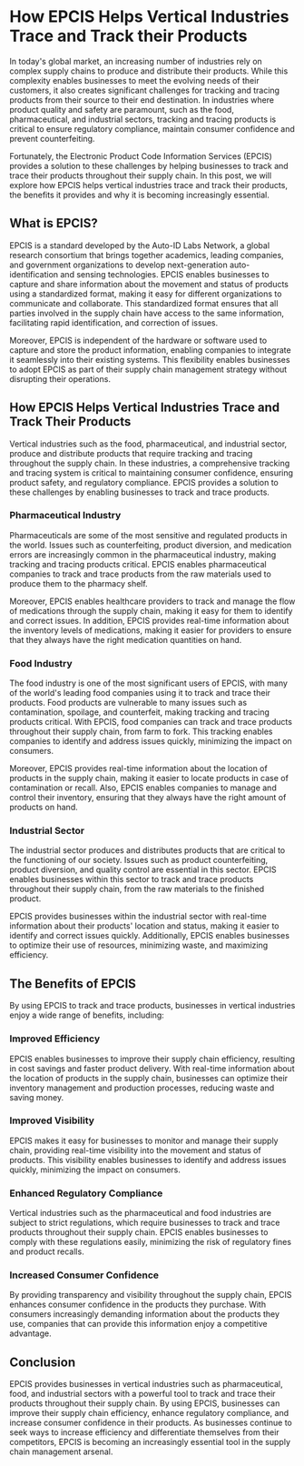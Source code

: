 # How EPCIS Helps Vertical Industries Trace and Track their Products

In today's global market, an increasing number of industries rely on complex supply chains to produce and distribute their products. While this complexity enables businesses to meet the evolving needs of their customers, it also creates significant challenges for tracking and tracing products from their source to their end destination. In industries where product quality and safety are paramount, such as the food, pharmaceutical, and industrial sectors, tracking and tracing products is critical to ensure regulatory compliance, maintain consumer confidence and prevent counterfeiting.

Fortunately, the Electronic Product Code Information Services (EPCIS) provides a solution to these challenges by helping businesses to track and trace their products throughout their supply chain. In this post, we will explore how EPCIS helps vertical industries trace and track their products, the benefits it provides and why it is becoming increasingly essential.

## What is EPCIS?

EPCIS is a standard developed by the Auto-ID Labs Network, a global research consortium that brings together academics, leading companies, and government organizations to develop next-generation auto-identification and sensing technologies. EPCIS enables businesses to capture and share information about the movement and status of products using a standardized format, making it easy for different organizations to communicate and collaborate. This standardized format ensures that all parties involved in the supply chain have access to the same information, facilitating rapid identification, and correction of issues.

Moreover, EPCIS is independent of the hardware or software used to capture and store the product information, enabling companies to integrate it seamlessly into their existing systems. This flexibility enables businesses to adopt EPCIS as part of their supply chain management strategy without disrupting their operations.

## How EPCIS Helps Vertical Industries Trace and Track Their Products

Vertical industries such as the food, pharmaceutical, and industrial sector, produce and distribute products that require tracking and tracing throughout the supply chain. In these industries, a comprehensive tracking and tracing system is critical to maintaining consumer confidence, ensuring product safety, and regulatory compliance. EPCIS provides a solution to these challenges by enabling businesses to track and trace products.

### Pharmaceutical Industry

Pharmaceuticals are some of the most sensitive and regulated products in the world. Issues such as counterfeiting, product diversion, and medication errors are increasingly common in the pharmaceutical industry, making tracking and tracing products critical. EPCIS enables pharmaceutical companies to track and trace products from the raw materials used to produce them to the pharmacy shelf.

Moreover, EPCIS enables healthcare providers to track and manage the flow of medications through the supply chain, making it easy for them to identify and correct issues. In addition, EPCIS provides real-time information about the inventory levels of medications, making it easier for providers to ensure that they always have the right medication quantities on hand.

### Food Industry

The food industry is one of the most significant users of EPCIS, with many of the world's leading food companies using it to track and trace their products. Food products are vulnerable to many issues such as contamination, spoilage, and counterfeit, making tracking and tracing products critical. With EPCIS, food companies can track and trace products throughout their supply chain, from farm to fork. This tracking enables companies to identify and address issues quickly, minimizing the impact on consumers.

Moreover, EPCIS provides real-time information about the location of products in the supply chain, making it easier to locate products in case of contamination or recall. Also, EPCIS enables companies to manage and control their inventory, ensuring that they always have the right amount of products on hand.

### Industrial Sector

The industrial sector produces and distributes products that are critical to the functioning of our society. Issues such as product counterfeiting, product diversion, and quality control are essential in this sector. EPCIS enables businesses within this sector to track and trace products throughout their supply chain, from the raw materials to the finished product.

EPCIS provides businesses within the industrial sector with real-time information about their products' location and status, making it easier to identify and correct issues quickly. Additionally, EPCIS enables businesses to optimize their use of resources, minimizing waste, and maximizing efficiency.

## The Benefits of EPCIS

By using EPCIS to track and trace products, businesses in vertical industries enjoy a wide range of benefits, including:

### Improved Efficiency

EPCIS enables businesses to improve their supply chain efficiency, resulting in cost savings and faster product delivery. With real-time information about the location of products in the supply chain, businesses can optimize their inventory management and production processes, reducing waste and saving money.

### Improved Visibility

EPCIS makes it easy for businesses to monitor and manage their supply chain, providing real-time visibility into the movement and status of products. This visibility enables businesses to identify and address issues quickly, minimizing the impact on consumers.

### Enhanced Regulatory Compliance

Vertical industries such as the pharmaceutical and food industries are subject to strict regulations, which require businesses to track and trace products throughout their supply chain. EPCIS enables businesses to comply with these regulations easily, minimizing the risk of regulatory fines and product recalls.

### Increased Consumer Confidence

By providing transparency and visibility throughout the supply chain, EPCIS enhances consumer confidence in the products they purchase. With consumers increasingly demanding information about the products they use, companies that can provide this information enjoy a competitive advantage.

## Conclusion

EPCIS provides businesses in vertical industries such as pharmaceutical, food, and industrial sectors with a powerful tool to track and trace their products throughout their supply chain. By using EPCIS, businesses can improve their supply chain efficiency, enhance regulatory compliance, and increase consumer confidence in their products. As businesses continue to seek ways to increase efficiency and differentiate themselves from their competitors, EPCIS is becoming an increasingly essential tool in the supply chain management arsenal.
